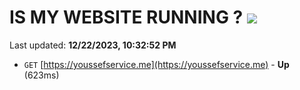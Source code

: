 # IS MY WEBSITE RUNNING ? [![](https://img.shields.io/static/v1?label=Sponsor&message=%E2%9D%A4&logo=GitHub&color=%23fe8e86)](https://github.com/sponsors/<username>)

Last updated: **12/22/2023, 10:32:52 PM**

- `GET` [https://youssefservice.me](https://youssefservice.me) - **Up** (623ms)
